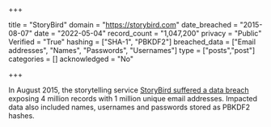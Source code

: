 +++

title = "StoryBird"
domain = "https://storybird.com"
date_breached = "2015-08-07"
date = "2022-05-04"
record_count = "1,047,200"
privacy = "Public"
Verified = "True"
hashing = ["SHA-1", "PBKDF2"]
breached_data = ["Email addresses", "Names", "Passwords", "Usernames"]
type = ["posts","post"]
categories = []
acknowledged = "No"


+++


In August 2015, the storytelling service <a href="https://www.zdnet.com/article/hacker-puts-up-for-sale-third-round-of-hacked-databases-on-the-dark-web/" target="_blank" rel="noopener">StoryBird suffered a data breach</a> exposing 4 million records with 1 million unique email addresses. Impacted data also included names, usernames and passwords stored as PBKDF2 hashes.

